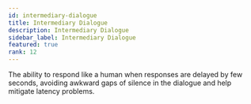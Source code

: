 ```yaml
---
id: intermediary-dialogue 
title: Intermediary Dialogue 
description: Intermediary Dialogue 
sidebar_label: Intermediary Dialogue 
featured: true
rank: 12
---
```

 
The ability to respond like a human when responses are delayed by few seconds, avoiding awkward gaps of silence in the dialogue and help mitigate latency problems. 